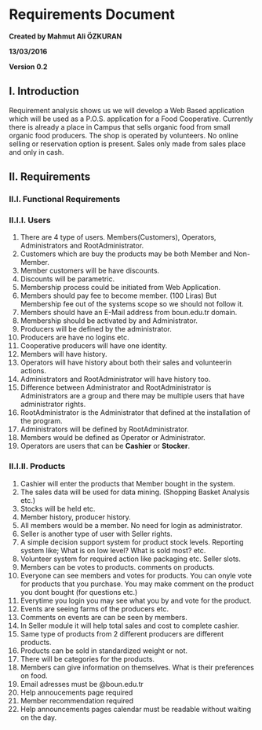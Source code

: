 # Requirements Document

**Created by Mahmut Ali ÖZKURAN**

**13/03/2016**

**Version 0.2**

## I. Introduction

Requirement analysis shows us we will develop a Web Based application which will be used as a P.O.S. application for a Food Cooperative. Currently there is already a place in Campus that sells organic food from small organic food producers. The shop is operated by volunteers. No online selling or reservation option is present. Sales only made from sales place and only in cash.

## II. Requirements

### II.I. Functional Requirements

### II.I.I. Users

1. There are 4 type of users. Members(Customers), Operators, Administrators and RootAdministrator.
2. Customers which are buy the products may be both Member and Non-Member. 
3. Member customers will be have discounts. 
4. Discounts will be parametric.
5. Membership process could be initiated from Web Application.
6. Members should pay fee to become member. (100 Liras) But Membership fee out of the systems scope so we should not follow it.
7. Members should have an E-Mail address from boun.edu.tr domain.
8. Membership should be activated by and Administrator.
9. Producers will be defined by the administrator.
10. Producers are have no logins etc.
11. Cooperative producers will have one identity.
12. Members will have history.
13. Operators will have history about both their sales and volunteerin actions.
14. Administrators and RootAdministrator will have history too.
15. Difference between Administrator and RootAdministrator is Administrators are a group and there may be multiple users that have administrator rights. 
16. RootAdministrator is the Administrator that defined at the installation of the program.
17. Administrators will be defined by RootAdministrator.
18. Members would be defined as Operator or Administrator.
19. Operators are users that can be **Cashier** or **Stocker**. 

### II.I.II. Products

1. Cashier will enter the products that Member bought in the system. 
2. The sales data will be used for data mining. (Shopping Basket Analysis etc.) 
2. Stocks will be held etc.
3. Member history, producer history.
9. All members would be a member. No need for login as administrator. 
10. Seller is another type of user with Seller rights.
11. A simple decision support system for product stock levels. Reporting system like; What is on low level? What is sold most? etc.
12. Volunteer system for required action like packaging etc. Seller slots.
13. Members can be votes to products. comments on products.
14. Everyone can see members and votes for products. You can onyle vote for products that you purchase. You may make comment on the product you dont bought (for questions etc.)
15. Everytime you login you may see what you by and vote for the product.
16. Events are seeing farms of the producers etc.
17. Comments on events are can be seen by members.
18. In Seller module it will help total sales and cost to complete cashier.
19. Same type of products from 2 different producers are different products.
20. Products can be sold in standardized weight or not.
21. There will be categories for the products.
22. Members can give information on themselves. What is their preferences on food.
23. Email adresses must be @boun.edu.tr
24. Help annoucements page required
25. Member recommendation required
26. Help announcements pages calendar must be readable without waiting on the day.

